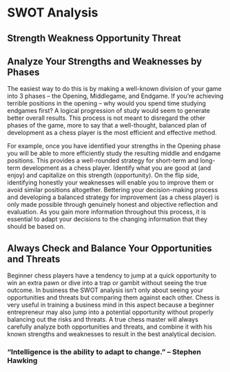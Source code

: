 # SWOT Analysis

## Strength Weakness Opportunity Threat

## Analyze Your Strengths and Weaknesses by Phases
The easiest way to do this is by making a well-known division of your game into 3 phases – the Opening, Middlegame, and Endgame. If you’re achieving terrible positions in the opening – why would you spend time studying endgames first? A logical progression of study would seem to generate better overall results. This process is not meant to disregard the other phases of the game, more to say that a well-thought, balanced plan of development as a chess player is the most efficient and effective method.

For example, once you have identified your strengths in the Opening phase you will be able to more efficiently study the resulting middle and endgame positions. This provides a well-rounded strategy for short-term and long-term development as a chess player. Identify what you are good at (and enjoy) and capitalize on this strength (opportunity). On the flip side, identifying honestly your weaknesses will enable you to improve them or avoid similar positions altogether. Bettering your decision-making process and developing a balanced strategy for improvement (as a chess player) is only made possible through genuinely honest and objective reflection and evaluation. As you gain more information throughout this process, it is essential to adapt your decisions to the changing information that they should be based on.

## Always Check and Balance Your Opportunities and Threats
Beginner chess players have a tendency to jump at a quick opportunity to win an extra pawn or dive into a trap or gambit without seeing the true outcome. In business the SWOT analysis isn’t only about seeing your opportunities and threats but comparing them against each other. Chess is very useful in training a business mind in this aspect because a beginner entrepreneur may also jump into a potential opportunity without properly balancing out the risks and threats. A true chess master will always carefully analyze both opportunities and threats, and combine it with his known strengths and weaknesses to result in the best analytical decision.

### “Intelligence is the ability to adapt to change.” – Stephen Hawking
